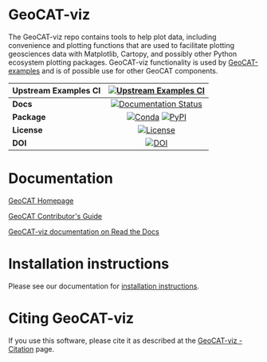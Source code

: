 
# GeoCAT-viz

The GeoCAT-viz repo contains tools to help plot data, including convenience and plotting functions that are used
to facilitate plotting geosciences data with Matplotlib, Cartopy, and possibly other Python ecosystem
plotting packages. GeoCAT-viz functionality is used by
[GeoCAT-examples](https://github.com/NCAR/geocat-examples) and is of possible use for other GeoCAT components.


| **Upstream Examples CI**  |         [![Upstream Examples CI][upstream-examples-ci-badge]][upstream-examples-ci-link]               |
| :------------------------ | :----------------------------------------------------------------------------------------------------: |
| **Docs**                  |         [![Documentation Status][rtd-badge]][rtd-link]                                                 |
| **Package**               |         [![Conda][conda-badge]][conda-link] [![PyPI][pypi-badge]][pypi-link]                           |
| **License**               |         [![License][license-badge]][license-badge-link]                                                |
| **DOI**                   |         [![DOI][doi-badge]][doi-link]                                                                  |

# Documentation

[GeoCAT Homepage](https://geocat.ucar.edu/)

[GeoCAT Contributor's Guide](https://geocat.ucar.edu/pages/contributing.html)

[GeoCAT-viz documentation on Read the Docs](https://geocat-viz.readthedocs.io)

# Installation instructions

Please see our documentation for [installation instructions](https://github.com/NCAR/geocat-viz/blob/main/INSTALLATION.md).

# Citing GeoCAT-viz

If you use this software, please cite it as described at the [GeoCAT-viz - Citation](
https://geocat-viz.readthedocs.io/en/latest/citation.html) page.

[comment]: <> (reference links used for badges.)

[rtd-badge]: https://img.shields.io/readthedocs/geocat-viz/latest.svg?style=for-the-badge
[rtd-link]: https://geocat-viz.readthedocs.io/en/latest/?badge=latest
[pypi-badge]: https://img.shields.io/pypi/v/geocat-viz?logo=pypix&style=for-the-badge
[pypi-link]: https://pypi.org/project/geocat-viz
[conda-badge]: https://img.shields.io/conda/vn/ncar/geocat-viz?logo=anaconda&style=for-the-badge
[conda-link]: https://anaconda.org/ncar/geocat-viz
[license-badge]: https://img.shields.io/badge/License-Apache_2.0-blue.svg?style=for-the-badge
[license-badge-link]: ./LICENSE
[upstream-examples-ci-badge]: https://img.shields.io/github/workflow/status/NCAR/geocat-viz/Upstream%20Examples%20CI?label=Upstream%20Examples%20CI&style=for-the-badge
[upstream-examples-ci-link]: https://github.com/NCAR/geocat-viz/actions/workflows/upstream-examples-ci.yml
[doi-badge]: https://zenodo.org/badge/DOI/10.5281/zenodo.6941740.svg?style=for-the-badge
[doi-link]: https://doi.org/10.5281/zenodo.6941740
